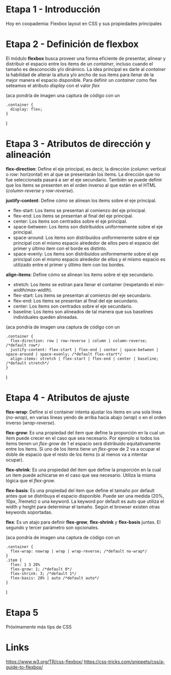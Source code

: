 # Etapa 1 - Introducción
Hoy en coopademia: Flexbox layout en CSS y sus propiedades principales

# Etapa 2 - Definición de flexbox
El módulo **flexbox** busca proveer una forma eficiente de presentar, alinear y distribuir el espacio entre los items de un *container*, incluso cuando el tamaño es desconocido y/o dinámico.
La idea principal es darle al *container* la habilidad de alterar la altura y/o ancho de sus items para llenar de la mejor manera el espacio disponible.
Para definir un *container* como flex seteamos el atributo *display* con el valor *flex*

(aca pondría de imagen una captura de código con un

    .container {
      display: flex;
    }

)

# Etapa 3 - Atributos de dirección y alineación

**flex-direction**: Define el eje principal, es decir, la dirección (*column*: vertical o *row*: horizontal) en al que se presentarán los items. La dirección que no fue seleccionada pasará a ser el eje secundario. También se puede definir que los items se presenten en el orden inverso al que están en el HTML (*column-reverse* y *row-reverse*).

**justify-content**: Define cómo se alinean los items sobre el eje principal.

* flex-start: Los items se presentan al comienzo del eje principal.
* flex-end: Los items se presentan al final del eje principal.
* center: Los items son centrados sobre el eje principal.
* space-between: Los items son distribuidos uniformemente sobre el eje principal.
* space-around:  Los items son distribuidos uniformemente sobre el eje principal con el mismo espacio alrededor de ellos pero el espacio del primer y último item con el borde es distinto. 
* space-evenly: Los items son distribuidos uniformemente sobre el eje principal con el mismo espacio alrededor de ellos y el mismo espacio es utilizado entre el primer y último item con los bordes.

**align-items**: Define cómo se alinean los items sobre el eje secundario.

* stretch: Los items se estiran para llenar el container (respetando el *min-width*/*max-width*).
* flex-start: Los items se presentan al comienzo del eje secundario.
* flex-end: Los items se presentan al final del eje secundario.
* center: Los items son centrados sobre el eje secundario.
* baseline: Los items son alineados de tal manera que sus baselines individuales queden alineadas.

(aca pondría de imagen una captura de código con un

    .container {
      flex-direction: row | row-reverse | column | column-reverse; /*default row*/
      justify-content: flex-start | flex-end | center | space-between | space-around | space-evenly; /*default flex-start*/
      align-items: stretch | flex-start | flex-end | center | baseline; /*default stretch*/
    }

)

# Etapa 4 - Atributos de ajuste

**flex-wrap**: Define si el container intenta ajustar los items en una sola línea (*no-wrap*), en varias líneas yendo de arriba hacia abajo (*wrap*) o en el orden inverso (*wrap-reverse*).

**flex-grow**: Es una propiedad del item que define la proporción en la cual un item puede crecer en el caso que sea necesario. Por ejemplo si todos los items tienen un *flex-grow* de 1 el espacio será distribuido equitativamente entre los items. Si uno de los items tiene un *flex-grow* de 2 va a ocupar el doble de espacio que el resto de los items (o al menos va a intentar ocupar).

**flex-shrink**: Es una propiedad del item que define la proporción en la cual un item puede achicarse en el caso que sea necesario. Utiliza la misma lógica que el *flex-grow*.

**flex-basis**: Es una propiedad del item que define el tamaño por default antes que se distribuya el espacio disponible. Puede ser una medida (20%, 10px, 7remetc) o una keyword. La keyword por default es auto que utiliza el width y height para determinar el tamaño. Según el browser existen otras keywords soportadas.

**flex**: Es un atajo para definir **flex-grow**, **flex-shrink** y **flex-basis** juntas. El segundo y tercer parámetro son opcionales.

(aca pondría de imagen una captura de código con un

    .container {
	  flex-wrap: nowrap | wrap | wrap-reverse; /*default no-wrap*/
    }
    .item {
      flex: 1 3 20%
	  flex-grow: 1; /*default 0*/
	  flex-shrink: 3; /*default 1*/
	  flex-basis: 20% | auto /*default auto*/
    }

)

# Etapa 5

Próximamente más tips de CSS

# Links
https://www.w3.org/TR/css-flexbox/
https://css-tricks.com/snippets/css/a-guide-to-flexbox/
